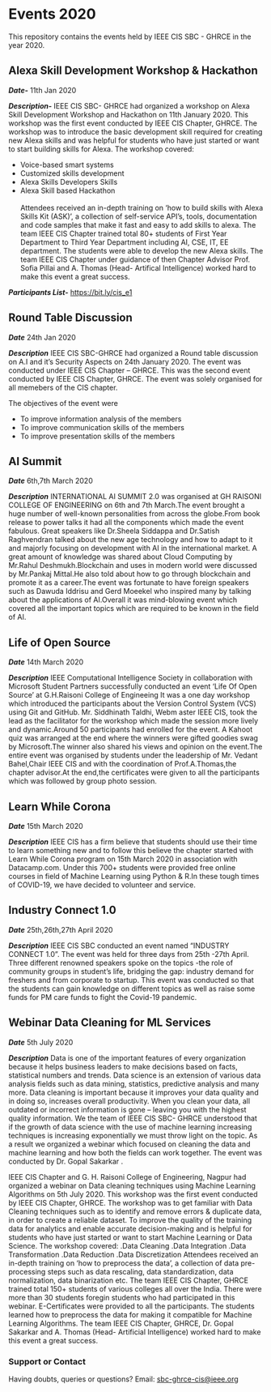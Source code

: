 # Events 2020

This repository contains the events held by IEEE CIS SBC - GHRCE in the year 2020.

## Alexa Skill Development Workshop & Hackathon
***Date-*** 11th Jan 2020

***Description-*** 
IEEE CIS SBC- GHRCE had organized a workshop on Alexa Skill Development Workshop and Hackathon on 11th January 2020. This workshop was the first event conducted by IEEE CIS Chapter, GHRCE. The workshop was to introduce the basic development skill required for creating new Alexa skills and was helpful for students who have just started or want to start building skills for Alexa.
The workshop covered:
* Voice-based smart systems
* Customized skills development 
* Alexa Skills Developers Skills
* Alexa Skill based Hackathon<br><br>Attendees received an in-depth training on ‘how to build skills with Alexa Skills Kit (ASK)’, a collection of self-service API’s, tools, documentation and code samples that make it fast and easy to add skills to alexa. The team IEEE CIS Chapter trained total 80+ students of First Year Department to Third Year Department including AI, CSE, IT, EE department. The students were able to develop the new Alexa skills. The team IEEE CIS Chapter under guidance of then Chapter Advisor Prof. Sofia Pillai and A. Thomas (Head- Artifical Intelligence) worked hard to make this event a great success.

***Participants List-*** https://bit.ly/cis_e1

## Round Table Discussion
***Date*** 24th Jan 2020

***Description***
IEEE CIS SBC-GHRCE had organized a Round table discussion on A.I and it’s Security Aspects on 24th January 2020. The event was conducted under IEEE CIS Chapter – GHRCE. This was the second event conducted by IEEE CIS Chapter, GHRCE. The event was solely organised for all memebers of the CIS chapter. 

The objectives of the event were 
* To improve information analysis of the members 
* To improve communication skills of the members
* To improve presentation skills of the members

## AI Summit
***Date*** 6th,7th March 2020

***Description***
INTERNATIONAL AI SUMMIT 2.0 was organised at GH RAISONI COLLEGE OF ENGINEERING on 6th and 7th March.The event brought a huge number of well-known personalities from across the globe.From book release to power talks it had all the components which made the event fabulous. Great speakers like Dr.Sheela Siddappa and Dr.Satish Raghvendran talked about the new age technology and how to adapt to it and majorly focusing on development with AI in the international market.
A	great amount of knowledge was shared about Cloud Computing by Mr.Rahul Deshmukh.Blockchain and uses in modern world were discussed by Mr.Pankaj Mittal.He also told about how to go through blockchain and promote it as a career.The event was fortunate to have foreign speakers such as Dawuda Iddrisu and Gerd Moeekel who inspired many by talking about the applications of AI.Overall it was mind-blowing event which covered all the important topics which are required to be known in the field of AI.

## Life of Open Source
***Date*** 14th March 2020

***Description***
IEEE Computational Intelligence Society in collaboration with Microsoft Student Partners successfully conducted an event ‘Life Of Open Source’ at G.H.Raisoni College of Engineeing It was a one day workshop which introduced the participants about the Version Control System (VCS) using Git and GitHub. Mr. Siddhinath Taldhi, Webm aster IEEE CIS, took the lead as the facilitator for the workshop which made the session more lively and dynamic.Around 50 participants had enrolled for the event. A Kahoot quiz was arranged at the end where the winners were gifted goodies swag by Microsoft.The winner also shared his views and opinion on the event.The entire event was organised by students under the leadership of Mr. Vedant Bahel,Chair IEEE CIS and with the coordination of Prof.A.Thomas,the chapter advisor.At the end,the certificates were given to all the participants which was followed by group photo session.

## Learn While Corona 
***Date*** 15th March 2020

***Description***
IEEE CIS has a firm believe that students should use their time to learn something new and to follow this believe the chapter started with Learn While Corona program on 15th March 2020 in association with Datacamp.com. Under this 700+ students were provided free online courses in field of Machine Learning using Python & R.In these tough times of COVID-19, we have decided to volunteer and service.

## Industry Connect 1.0
***Date*** 25th,26th,27th April 2020

***Description***
IEEE CIS SBC conducted an event named “INDUSTRY CONNECT 1.0”. The event was held for three days from 25th -27th April. Three different renowned speakers spoke on the topics -the role of community groups in student’s life, bridging the gap: industry demand for freshers and from corporate to startup. This event was conducted so that the students can gain knowledge on different topics as well as raise some funds for PM care funds to fight the Covid-19 pandemic.

## Webinar Data Cleaning for ML Services
***Date*** 5th July 2020

***Description***
Data is one of the important features of every organization because it helps business leaders to make decisions based on facts, statistical numbers and trends. Data science is an extension of various data analysis fields such as data mining, statistics, predictive analysis and many more.
Data cleaning is important because it improves your data quality and in doing so, increases overall productivity. When you clean your data, all outdated or incorrect information is gone – leaving you with the highest quality information.
We the team of IEEE CIS SBC- GHRCE understood that if the growth of data science with the use of machine learning increasing techniques is increasing exponentially we must throw light on the topic. As a result we organized a webinar which focused on cleaning the data and machine learning and how both the fields can work together.
The event was conducted by Dr. Gopal Sakarkar .

IEEE CIS Chapter and  G. H. Raisoni College of Engineering, Nagpur had organized a webinar on
Data cleaning techniques using Machine Learning Algorithms on 5th July 2020. This workshop was the first event conducted by IEEE CIS Chapter, GHRCE. The workshop was to get familiar with Data Cleaning techniques such as to identify and remove errors & duplicate data, in order to create a reliable dataset. To improve the quality of the training data for analytics and enable accurate decision-making and is helpful for students who have just started or want to start Machine Learning or Data Science.
The workshop covered:
.Data Cleaning
.Data Integration 
.Data Transformation
.Data Reduction
.Data Discretization
Attendees received an in-depth training on ‘how to preprocess the data’, a collection of data pre-processing steps such as data rescaling, data standardization, data normalization, data binarization etc. The team IEEE CIS Chapter, GHRCE trained total 150+ students of various colleges all over the India. There were more than 30 students foregin students who had participated in this webinar. E-Certificates were provided to all the participants. The students learned how to preprocess the data for making it compatible for Machine Learning Algorithms. The team IEEE CIS Chapter, GHRCE, Dr. Gopal Sakarkar and A. Thomas (Head- Artificial Intelligence) worked hard to make this event a great success.


### Support or Contact

Having doubts, queries or questions?
Email: sbc-ghrce-cis@ieee.org
